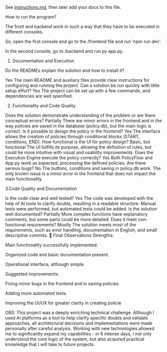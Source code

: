 See [instructions.md](instructions.md), then later add your docs to this file.

 How to run the program?

The front and backend work in such a way that they have to be executed in different consoles.

So, open the first console and go to the /frontend file and run 'npm run dev'.

In the second console, go to /backend and run py app.py.

1. Documentation and Execution

Do the READMEs explain the solution and how to install it?

Yes The main README and auxiliary files provide clear instructions for configuring and running the project.
Can a solution be run quickly with little setup effort?
Yes The project can be set up with a few commands, and dependencies are well specified.

2. Functionality and Code Quality

Does the solution demonstrate understanding of the problem or are there conceptual errors?
Partially There are minor errors in the frontend and in the way policies are saved in the database (policy.db), but the main logic is correct.
Is it possible to design the policy in the frontend?
Yes The interface allows the creation of policies through conditional blocks (START, conditions, END).
How functional is the UI for policy design?
Basic, but functional The UI fulfills its purpose, allowing the definition of rules, but could be more intuitive with visual and usability improvements.
Does the Execution Engine execute the policy correctly?
Yes Both PolicyFlow and App.py work as expected, processing the defined policies.
Are there serious bugs?
No The buttons, conditions and saving in policy.db work. The only known issue is a minor error in the frontend that does not impact the main functionality.


3.Code Quality and Documentation

Is the code clear and well tested?
Yes The code was developed with the help of AI tools to clarify doubts, resulting in a readable structure. Manual tests were performed, but automated tests could be added.
Is the solution well documented?
Partially More complex functions have explanatory comments, but some parts could be more detailed.
Does it meet non-functional requirements?
Mostly The solution meets most of the requirements, such as error handling, documentation in English, and small descriptive commits.
📝 Final Observations
Strengths:

Main functionality successfully implemented.

Organized code and basic documentation present.

Operational interface, although simple.

Suggested improvements:

Fixing minor bugs in the frontend and in saving policies.

Adding more automated tests.

Improving the UI/UX for greater clarity in creating policie

OBS: This project was a deeply enriching technical challenge. Although I used AI platforms as a tool to help clarify specific doubts and validate approaches, all architectural decisions and implementations were made personally after careful analysis. Working with new technologies allowed me to significantly expand my capabilities - in 6 intense days, I not only understood the core logic of the system, but also acquired practical knowledge that I will take to future projects.